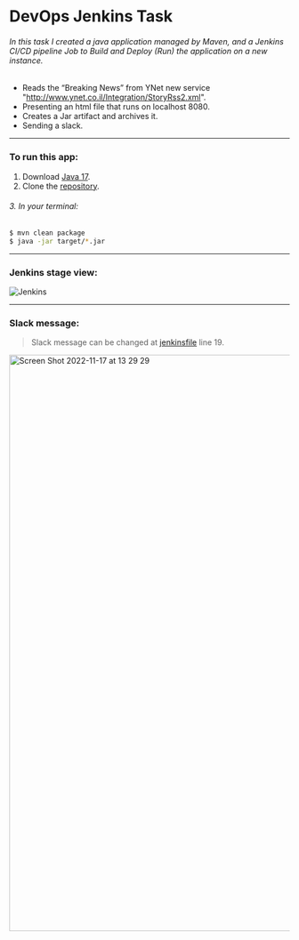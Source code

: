   # DevOps Jenkins Task  
###### In this task I created a java application managed by Maven, and a Jenkins CI/CD pipeline Job to Build and Deploy (Run) the application on a new instance.
- Reads the “Breaking News” from YNet new service "http://www.ynet.co.il/Integration/StoryRss2.xml".  
- Presenting an html file that runs on localhost 8080.  
- Creates a Jar artifact and archives it.  
- Sending a slack.   
------------  
### To run this app:
1. Download [Java 17](https://www.oracle.com/java/technologies/downloads/#jdk17-mac "Java 17"). 
2. Clone the [repository](https://github.com/MohamedIgb/Fursa_Jenkins_HW.git "repository"). 
###### 3. In your terminal:  
```sh  
$ mvn clean package  
$ java -jar target/*.jar  
```  

------------
### Jenkins stage view:
![Jenkins](https://user-images.githubusercontent.com/92742400/202436150-4f08f2c2-e463-4663-a311-d5d70c4de789.jpeg)



------------    
### Slack message: 
> Slack message can be changed at [jenkinsfile](https://github.com/MohamedIgb/Fursa_Jenkins_HW/blob/main/jenkinsfile "jenkinsfile") line 19.

<img width="1037" alt="Screen Shot 2022-11-17 at 13 29 29" src="https://user-images.githubusercontent.com/92742400/202434961-69b72085-8afb-4cd8-8ea8-2d32ddd0a72b.png">


  
  


